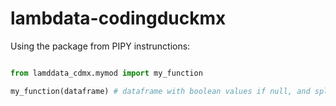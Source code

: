 # lambdata-codingduckmx

Using the package from PIPY instrunctions:

```py

from lamddata_cdmx.mymod import my_function

my_function(dataframe) # dataframe with boolean values if null, and split values into train and test subset

```
